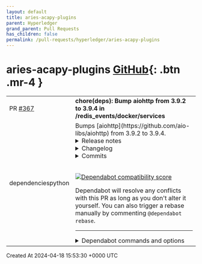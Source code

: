 ```yaml
---
layout: default
title: aries-acapy-plugins
parent: Hyperledger
grand_parent: Pull Requests
has_children: false
permalink: /pull-requests/hyperledger/aries-acapy-plugins
---
```


# aries-acapy-plugins <span class="fs-3 right-align">[GitHub](https://github.com/hyperledger/aries-acapy-plugins){: .btn .mr-4 }</span>


<div>
    <table>
        <tr>
            <td>
                PR <a href="https://github.com/hyperledger/aries-acapy-plugins/pull/367" class=".btn">#367</a>
            </td>
            <td>
                <b>
                    chore(deps): Bump aiohttp from 3.9.2 to 3.9.4 in /redis_events/docker/services
                </b>
            </td>
        </tr>
        <tr>
            <td>
                <span class="chip">dependencies</span><span class="chip">python</span>
            </td>
            <td>
                Bumps [aiohttp](https://github.com/aio-libs/aiohttp) from 3.9.2 to 3.9.4.
<details>
<summary>Release notes</summary>
<p><em>Sourced from <a href="https://github.com/aio-libs/aiohttp/releases">aiohttp's releases</a>.</em></p>
<blockquote>
<h2>3.9.4</h2>
<h2>Bug fixes</h2>
<ul>
<li>
<p>The asynchronous internals now set the underlying causes
when assigning exceptions to the future objects
-- by :user:<code>webknjaz</code>.</p>
<p><em>Related issues and pull requests on GitHub:</em>
<a href="https://redirect.github.com/aio-libs/aiohttp/issues/8089">#8089</a>.</p>
</li>
<li>
<p>Treated values of <code>Accept-Encoding</code> header as case-insensitive when checking
for gzip files -- by :user:<code>steverep</code>.</p>
<p><em>Related issues and pull requests on GitHub:</em>
<a href="https://redirect.github.com/aio-libs/aiohttp/issues/8104">#8104</a>.</p>
</li>
<li>
<p>Improved the DNS resolution performance on cache hit -- by :user:<code>bdraco</code>.</p>
<p>This is achieved by avoiding an :mod:<code>asyncio</code> task creation in this case.</p>
<p><em>Related issues and pull requests on GitHub:</em>
<a href="https://redirect.github.com/aio-libs/aiohttp/issues/8163">#8163</a>.</p>
</li>
<li>
<p>Changed the type annotations to allow <code>dict</code> on :meth:<code>aiohttp.MultipartWriter.append</code>,
:meth:<code>aiohttp.MultipartWriter.append_json</code> and
:meth:<code>aiohttp.MultipartWriter.append_form</code> -- by :user:<code>cakemanny</code></p>
<p><em>Related issues and pull requests on GitHub:</em>
<a href="https://redirect.github.com/aio-libs/aiohttp/issues/7741">#7741</a>.</p>
</li>
<li>
<p>Ensure websocket transport is closed when client does not close it
-- by :user:<code>bdraco</code>.</p>
<p>The transport could remain open if the client did not close it. This
change ensures the transport is closed when the client does not close
it.</p>
</li>
</ul>
<!-- raw HTML omitted -->
</blockquote>
<p>... (truncated)</p>
</details>
<details>
<summary>Changelog</summary>
<p><em>Sourced from <a href="https://github.com/aio-libs/aiohttp/blob/master/CHANGES.rst">aiohttp's changelog</a>.</em></p>
<blockquote>
<h1>3.9.4 (2024-04-11)</h1>
<h2>Bug fixes</h2>
<ul>
<li>
<p>The asynchronous internals now set the underlying causes
when assigning exceptions to the future objects
-- by :user:<code>webknjaz</code>.</p>
<p><em>Related issues and pull requests on GitHub:</em>
:issue:<code>8089</code>.</p>
</li>
<li>
<p>Treated values of <code>Accept-Encoding</code> header as case-insensitive when checking
for gzip files -- by :user:<code>steverep</code>.</p>
<p><em>Related issues and pull requests on GitHub:</em>
:issue:<code>8104</code>.</p>
</li>
<li>
<p>Improved the DNS resolution performance on cache hit -- by :user:<code>bdraco</code>.</p>
<p>This is achieved by avoiding an :mod:<code>asyncio</code> task creation in this case.</p>
<p><em>Related issues and pull requests on GitHub:</em>
:issue:<code>8163</code>.</p>
</li>
<li>
<p>Changed the type annotations to allow <code>dict</code> on :meth:<code>aiohttp.MultipartWriter.append</code>,
:meth:<code>aiohttp.MultipartWriter.append_json</code> and
:meth:<code>aiohttp.MultipartWriter.append_form</code> -- by :user:<code>cakemanny</code></p>
<p><em>Related issues and pull requests on GitHub:</em>
:issue:<code>7741</code>.</p>
</li>
<li>
<p>Ensure websocket transport is closed when client does not close it
-- by :user:<code>bdraco</code>.</p>
<p>The transport could remain open if the client did not close it. This
change ensures the transport is closed when the client does not close
it.</p>
</li>
</ul>
<!-- raw HTML omitted -->
</blockquote>
<p>... (truncated)</p>
</details>
<details>
<summary>Commits</summary>
<ul>
<li><a href="https://github.com/aio-libs/aiohttp/commit/b3397c7ac44fc80206d28f1dd0d1f3b10c4ec572"><code>b3397c7</code></a> Release v3.9.4 (<a href="https://redirect.github.com/aio-libs/aiohttp/issues/8201">#8201</a>)</li>
<li><a href="https://github.com/aio-libs/aiohttp/commit/a7e240a9f625a0b9559bdf5f0049c71565352400"><code>a7e240a</code></a> [PR <a href="https://redirect.github.com/aio-libs/aiohttp/issues/8320">#8320</a>/9ba9a4e5 backport][3.9] Fix Python parser to mark responses without...</li>
<li><a href="https://github.com/aio-libs/aiohttp/commit/28335525d1eac015a7e7584137678cbb6ff19397"><code>2833552</code></a> Escape filenames and paths in HTML when generating index pages (<a href="https://redirect.github.com/aio-libs/aiohttp/issues/8317">#8317</a>) (<a href="https://redirect.github.com/aio-libs/aiohttp/issues/8319">#8319</a>)</li>
<li><a href="https://github.com/aio-libs/aiohttp/commit/ed43040613988fc4666109aca82a5180ff165df5"><code>ed43040</code></a> [PR <a href="https://redirect.github.com/aio-libs/aiohttp/issues/8309">#8309</a>/c29945a1 backport][3.9] Improve reliability of run_app test (<a href="https://redirect.github.com/aio-libs/aiohttp/issues/8315">#8315</a>)</li>
<li><a href="https://github.com/aio-libs/aiohttp/commit/ec2be0500e2674eea019c0966a7a905e9b3d6608"><code>ec2be05</code></a> [PR <a href="https://redirect.github.com/aio-libs/aiohttp/issues/8299">#8299</a>/28d026eb backport][3.9] Create marker for internal tests (<a href="https://redirect.github.com/aio-libs/aiohttp/issues/8307">#8307</a>)</li>
<li><a href="https://github.com/aio-libs/aiohttp/commit/292d961f4ee2829a1b13fad92444a4fd693fbc87"><code>292d961</code></a> [PR <a href="https://redirect.github.com/aio-libs/aiohttp/issues/8304">#8304</a>/88c80c14 backport][3.9] Check for backports in CI (<a href="https://redirect.github.com/aio-libs/aiohttp/issues/8305">#8305</a>)</li>
<li><a href="https://github.com/aio-libs/aiohttp/commit/cebe526b9c34dc3a3da9140409db63014bc4cf19"><code>cebe526</code></a> Fix handling of multipart/form-data (<a href="https://redirect.github.com/aio-libs/aiohttp/issues/8280">#8280</a>) (<a href="https://redirect.github.com/aio-libs/aiohttp/issues/8302">#8302</a>)</li>
<li><a href="https://github.com/aio-libs/aiohttp/commit/270ae9cf6a9e6159b5e29a950deb6ff7600aebc5"><code>270ae9c</code></a> [PR <a href="https://redirect.github.com/aio-libs/aiohttp/issues/8297">#8297</a>/d15f07cf backport][3.9] Upgrade to llhttp 9.2.1 (<a href="https://redirect.github.com/aio-libs/aiohttp/issues/8292">#8292</a>) (<a href="https://redirect.github.com/aio-libs/aiohttp/issues/8298">#8298</a>)</li>
<li><a href="https://github.com/aio-libs/aiohttp/commit/bb231059b14277c34a8a0331e51406d5abe4f424"><code>bb23105</code></a> [PR <a href="https://redirect.github.com/aio-libs/aiohttp/issues/8283">#8283</a>/54e13b0a backport][3.9] Fix blocking I/O in the event loop while pr...</li>
<li><a href="https://github.com/aio-libs/aiohttp/commit/3f79241bcbc02c9850348fc04c064fcbc980e8f0"><code>3f79241</code></a> [PR <a href="https://redirect.github.com/aio-libs/aiohttp/issues/8286">#8286</a>/28f1fd88 backport][3.9] docs: remove repetitive word in comment (<a href="https://redirect.github.com/aio-libs/aiohttp/issues/8">#8</a>...</li>
<li>Additional commits viewable in <a href="https://github.com/aio-libs/aiohttp/compare/v3.9.2...v3.9.4">compare view</a></li>
</ul>
</details>
<br />


[![Dependabot compatibility score](https://dependabot-badges.githubapp.com/badges/compatibility_score?dependency-name=aiohttp&package-manager=pip&previous-version=3.9.2&new-version=3.9.4)](https://docs.github.com/en/github/managing-security-vulnerabilities/about-dependabot-security-updates#about-compatibility-scores)

Dependabot will resolve any conflicts with this PR as long as you don't alter it yourself. You can also trigger a rebase manually by commenting `@dependabot rebase`.

[//]: # (dependabot-automerge-start)
[//]: # (dependabot-automerge-end)

---

<details>
<summary>Dependabot commands and options</summary>
<br />

You can trigger Dependabot actions by commenting on this PR:
- `@dependabot rebase` will rebase this PR
- `@dependabot recreate` will recreate this PR, overwriting any edits that have been made to it
- `@dependabot merge` will merge this PR after your CI passes on it
- `@dependabot squash and merge` will squash and merge this PR after your CI passes on it
- `@dependabot cancel merge` will cancel a previously requested merge and block automerging
- `@dependabot reopen` will reopen this PR if it is closed
- `@dependabot close` will close this PR and stop Dependabot recreating it. You can achieve the same result by closing it manually
- `@dependabot show <dependency name> ignore conditions` will show all of the ignore conditions of the specified dependency
- `@dependabot ignore this major version` will close this PR and stop Dependabot creating any more for this major version (unless you reopen the PR or upgrade to it yourself)
- `@dependabot ignore this minor version` will close this PR and stop Dependabot creating any more for this minor version (unless you reopen the PR or upgrade to it yourself)
- `@dependabot ignore this dependency` will close this PR and stop Dependabot creating any more for this dependency (unless you reopen the PR or upgrade to it yourself)
You can disable automated security fix PRs for this repo from the [Security Alerts page](https://github.com/hyperledger/aries-acapy-plugins/network/alerts).

</details>
            </td>
        </tr>
    </table>
    <div class="right-align">
        Created At 2024-04-18 15:53:30 +0000 UTC
    </div>
</div>

